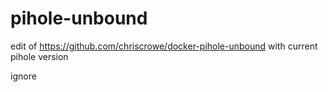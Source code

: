# pihole-unbound
edit of https://github.com/chriscrowe/docker-pihole-unbound with current pihole version



ignore